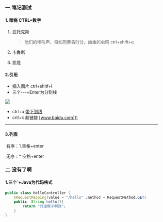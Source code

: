 

### 一.笔记测试 

#### 1. 暗裔 CTRL+数字 

1. 亚托克斯

   > 他们的惨叫声，将如同黄昏时分，幽幽的虫鸣 ctrl+shift+q

2. 韦鲁斯

3. 凯隐

#### 2.引用 

+ 插入图片 ctrl+shitf+I
+ 三个---+Enter为分割线 

![](E:\ssss\wangxi\b391c3c4b26c467bd7f2ea339bbd8e65_2_3_art.jpg)

* ctrl+u  <u>带下划线</u> 
* crtl+k  超链接 [www.baidu.com]()

---

#### 3.列表 

​	有序：1.空格+enter

​	无序：* 空格+enter

### 二.没有了啊

#### 1.三个`+Java为代码格式

```java
public class HelloController {
    @RequestMapping(value = "/hello" ,method = RequestMethod.GET)
    public  String hello(){
        return "讨逆猴子啊我";
    }
}
```


